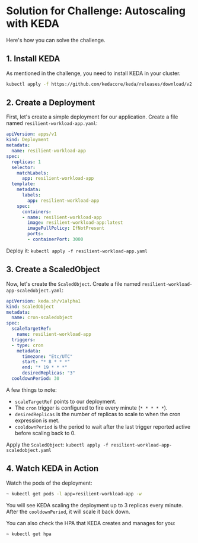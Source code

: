 # Solution for Challenge: Autoscaling with KEDA

Here's how you can solve the challenge.

## 1. Install KEDA

As mentioned in the challenge, you need to install KEDA in your cluster.

```bash
kubectl apply -f https://github.com/kedacore/keda/releases/download/v2.12.0/keda-2.12.0.yaml
```

## 2. Create a Deployment

First, let's create a simple deployment for our application. Create a file named `resilient-workload-app.yaml`:

```yaml
apiVersion: apps/v1
kind: Deployment
metadata:
  name: resilient-workload-app
spec:
  replicas: 1
  selector:
    matchLabels:
      app: resilient-workload-app
  template:
    metadata:
      labels:
        app: resilient-workload-app
    spec:
      containers:
      - name: resilient-workload-app
        image: resilient-workload-app:latest
        imagePullPolicy: IfNotPresent
        ports:
        - containerPort: 3000
```
Deploy it: `kubectl apply -f resilient-workload-app.yaml`

## 3. Create a ScaledObject

Now, let's create the `ScaledObject`. Create a file named `resilient-workload-app-scaledobject.yaml`:

```yaml
apiVersion: keda.sh/v1alpha1
kind: ScaledObject
metadata:
  name: cron-scaledobject
spec:
  scaleTargetRef:
    name: resilient-workload-app
  triggers:
  - type: cron
    metadata:
      timezone: "Etc/UTC"
      start: "* 8 * * *"
      end: "* 19 * * *" 
      desiredReplicas: "3"
  cooldownPeriod: 30
```

A few things to note:
- `scaleTargetRef` points to our deployment.
- The `cron` trigger is configured to fire every minute (`* * * * *`).
- `desiredReplicas` is the number of replicas to scale to when the cron expression is met.
- `cooldownPeriod` is the period to wait after the last trigger reported active before scaling back to 0.

Apply the `ScaledObject`: `kubectl apply -f resilient-workload-app-scaledobject.yaml`

## 4. Watch KEDA in Action

Watch the pods of the deployment:

```bash
~ kubectl get pods -l app=resilient-workload-app -w
```

You will see KEDA scaling the deployment up to 3 replicas every minute. After the `cooldownPeriod`, it will scale it back down.

You can also check the HPA that KEDA creates and manages for you:
```bash
~ kubectl get hpa
```
